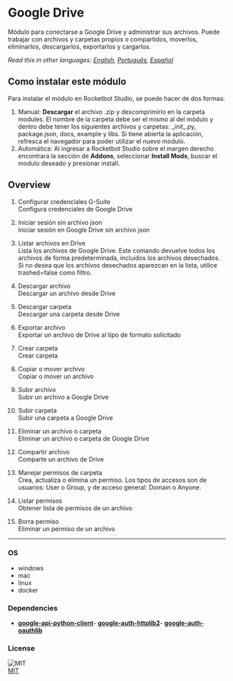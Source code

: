 



# Google Drive
  
Módulo para conectarse a Google Drive y administrar sus archivos. Puede trabajar con archivos y carpetas propios o compartidos, moverlos, eliminarlos, descargarlos, exportarlos y cargarlos.  

*Read this in other languages: [English](README.md), [Português](README.pr.md), [Español](README.es.md)*

## Como instalar este módulo
  
Para instalar el módulo en Rocketbot Studio, se puede hacer de dos formas:
1. Manual: __Descargar__ el archivo .zip y descomprimirlo en la carpeta modules. El nombre de la carpeta debe ser el mismo al del módulo y dentro debe tener los siguientes archivos y carpetas: \__init__.py, package.json, docs, example y libs. Si tiene abierta la aplicación, refresca el navegador para poder utilizar el nuevo modulo.
2. Automática: Al ingresar a Rocketbot Studio sobre el margen derecho encontrara la sección de **Addons**, seleccionar **Install Mods**, buscar el modulo deseado y presionar install.  


## Overview


1. Configurar credenciales G-Suite  
Configura credenciales de Google Drive

2. Iniciar sesión sin archivo json  
Iniciar sesión en Google Drive sin archivo json

3. Listar archivos en Drive  
Lista los archivos de Google Drive. Este comando devuelve todos los archivos de forma predeterminada, incluidos los archivos desechados. Si no desea que los archivos desechados aparezcan en la lista, utilice trashed=false como filtro.

4. Descargar archivo  
Descargar un archivo desde Drive

5. Descargar carpeta  
Descargar una carpeta desde Drive

6. Exportar archivo  
Exportar un archivo de Drive al tipo de formato solicitado

7. Crear carpeta  
Crear carpeta

8. Copiar o mover archivo  
Copiar o mover un archivo

9. Subir archivo  
Subir un archivo a Google Drive

10. Subir carpeta  
Subir una carpeta a Google Drive

11. Eliminar un archivo o carpeta  
Eliminar un archivo o carpeta de Google Drive

12. Compartir archivo  
Comparte un archivo de Drive

13. Manejar permisos de carpeta  
Crea, actualiza o elimina un permiso. Los tipos de accesos son de usuarios: User o Group, y de acceso general: Domain o Anyone.

14. Listar permisos  
Obtener lista de permisos de un archivo

15. Borra permiso  
Eliminar un permiso de un archivo  




----
### OS

- windows
- mac
- linux
- docker

### Dependencies
- [**google-api-python-client**](https://pypi.org/project/google-api-python-client/)- [**google-auth-httplib2**](https://pypi.org/project/google-auth-httplib2/)- [**google-auth-oauthlib**](https://pypi.org/project/google-auth-oauthlib/)
### License
  
![MIT](https://camo.githubusercontent.com/107590fac8cbd65071396bb4d04040f76cde5bde/687474703a2f2f696d672e736869656c64732e696f2f3a6c6963656e73652d6d69742d626c75652e7376673f7374796c653d666c61742d737175617265)  
[MIT](http://opensource.org/licenses/mit-license.ph)